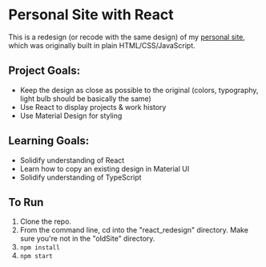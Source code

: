 # Personal Site with React

This is a redesign (or recode with the same design) of my [personal site](http://www.erinmeaker.com), which was originally built in plain HTML/CSS/JavaScript.

## Project Goals:

- Keep the design as close as possible to the original (colors, typography, light bulb should be basically the same)
- Use React to display projects & work history
- Use Material Design for styling

## Learning Goals:

- Solidify understanding of React
- Learn how to copy an existing design in Material UI
- Solidify understanding of TypeScript

## To Run

1. Clone the repo.
1. From the command line, cd into the "react_redesign" directory. Make sure you're not in the "oldSite" directory.
1. `npm install`
1. `npm start`
